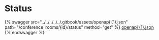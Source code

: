 # Status

{% swagger src="../../../../../.gitbook/assets/openapi (1).json" path="/conference_rooms/{id}/status" method="get" %}
[openapi (1).json](<../../../../../.gitbook/assets/openapi (1).json>)
{% endswagger %}
